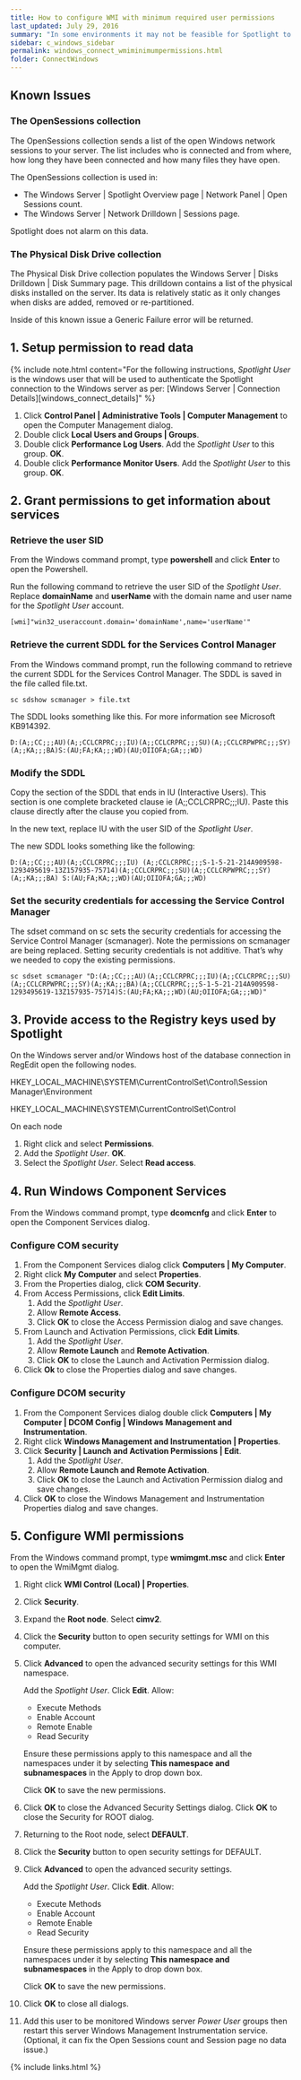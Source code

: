 ```yaml
---
title: How to configure WMI with minimum required user permissions
last_updated: July 29, 2016
summary: "In some environments it may not be feasible for Spotlight to connect to the Windows server with an account that is a member of the Administrators group. The following instructions are provided for these environments. Note that there are known issues with this procedure as documented below."
sidebar: c_windows_sidebar
permalink: windows_connect_wmiminimumpermissions.html
folder: ConnectWindows
---
```

 


## Known Issues

### The OpenSessions collection

The OpenSessions collection sends a list of the open Windows network sessions to your server. The list includes who is connected and from where, how long they have been connected and how many files they have open.

The OpenSessions collection is used in:

* The Windows Server \| Spotlight Overview page \| Network Panel \| Open Sessions count.
* The Windows Server \| Network Drilldown \| Sessions page.

Spotlight does not alarm on this data.

### The Physical Disk Drive collection

The Physical Disk Drive collection populates the Windows Server \| Disks Drilldown \| Disk Summary page. This drilldown contains a list of the physical disks installed on the server. Its data is relatively static as it only changes when disks are added, removed or re-partitioned.

Inside of this known issue a Generic Failure error will be returned.


## 1. Setup permission to read data

{% include note.html content="For the following instructions, *Spotlight User* is the windows user that will be used to authenticate the Spotlight connection to the Windows server as per: [Windows Server \| Connection Details][windows_connect_details]" %}

1. Click **Control Panel \| Administrative Tools \| Computer Management** to open the Computer Management dialog.
2. Double click **Local Users and Groups \| Groups**.
3. Double click **Performance Log Users**. Add the *Spotlight User* to this group. **OK**.
4. Double click **Performance Monitor Users**. Add the *Spotlight User* to this group. **OK**.


## 2. Grant permissions to get information about services

### Retrieve the user SID

From the Windows command prompt, type **powershell** and click **Enter** to open the Powershell.

Run the following command to retrieve the user SID of the *Spotlight User*. Replace **domainName** and **userName** with the domain name and user name for the *Spotlight User* account.

```
[wmi]"win32_useraccount.domain='domainName',name='userName'"
```

### Retrieve the current SDDL for the Services Control Manager

From the Windows command prompt, run the following command to retrieve the current SDDL for the Services Control Manager. The SDDL is saved in the file called file.txt.

```
sc sdshow scmanager > file.txt
```

The SDDL looks something like this. For more information see Microsoft KB914392.

```
D:(A;;CC;;;AU)(A;;CCLCRPRC;;;IU)(A;;CCLCRPRC;;;SU)(A;;CCLCRPWPRC;;;SY)(A;;KA;;;BA)S:(AU;FA;KA;;;WD)(AU;OIIOFA;GA;;;WD)
```

### Modify the SDDL

Copy the section of the SDDL that ends in IU (Interactive Users). This section is one complete bracketed clause ie (A;;CCLCRPRC;;;IU). Paste this clause directly after the clause you copied from.

In the new text, replace IU with the user SID of the *Spotlight User*.

The new SDDL looks something like the following:

```
D:(A;;CC;;;AU)(A;;CCLCRPRC;;;IU) (A;;CCLCRPRC;;;S-1-5-21-214A909598-1293495619-13Z157935-75714)(A;;CCLCRPRC;;;SU)(A;;CCLCRPWPRC;;;SY)(A;;KA;;;BA) S:(AU;FA;KA;;;WD)(AU;OIIOFA;GA;;;WD)
```

### Set the security credentials for accessing the Service Control Manager

The sdset command on sc sets the security credentials for accessing the Service Control Manager (scmanager). Note the permissions on scmanager are being replaced. Setting security credentials is not additive. That’s why we needed to copy the existing permissions.

```
sc sdset scmanager "D:(A;;CC;;;AU)(A;;CCLCRPRC;;;IU)(A;;CCLCRPRC;;;SU)(A;;CCLCRPWPRC;;;SY)(A;;KA;;;BA)(A;;CCLCRPRC;;;S-1-5-21-214A909598-1293495619-13Z157935-75714)S:(AU;FA;KA;;;WD)(AU;OIIOFA;GA;;;WD)"
```

## 3. Provide access to the Registry keys used by Spotlight


On the Windows server and/or Windows host of the database connection in RegEdit open the following nodes.

HKEY_LOCAL_MACHINE\SYSTEM\CurrentControlSet\Control\Session Manager\Environment

HKEY_LOCAL_MACHINE\SYSTEM\CurrentControlSet\Control

On each node

1. Right click and select **Permissions**.
2. Add the *Spotlight User*. **OK**.
3. Select the *Spotlight User*. Select **Read access**.


## 4. Run Windows Component Services

From the Windows command prompt, type **dcomcnfg** and click **Enter** to open the Component Services dialog.

### Configure COM security

1. From the Component Services dialog click **Computers \| My Computer**.
2. Right click **My Computer** and select **Properties**.
3. From the Properties dialog, click **COM Security**.
4. From Access Permissions, click **Edit Limits**.
    1. Add the *Spotlight User*.
    2. Allow **Remote Access**.
    3. Click **OK** to close the Access Permission dialog and save changes.
5. From Launch and Activation Permissions, click **Edit Limits**.
    1. Add the *Spotlight User*.
    2. Allow **Remote Launch** and **Remote Activation**.
    3. Click **OK** to close the Launch and Activation Permission dialog.
6. Click **Ok** to close the Properties dialog and save changes.

### Configure DCOM security

1. From the Component Services dialog double click **Computers \| My Computer \| DCOM Config \| Windows Management and Instrumentation**.
2. Right click **Windows Management and Instrumentation \| Properties**.
3. Click **Security \|  Launch and Activation Permissions \| Edit**.
    1. Add the *Spotlight User*.
    2. Allow **Remote Launch and Remote Activation**.
    3. Click **OK** to close the Launch and Activation Permission dialog and save changes.
4. Click **OK** to close the Windows Management and Instrumentation Properties dialog and save changes.


## 5. Configure WMI permissions

From the Windows command prompt, type **wmimgmt.msc** and click **Enter** to open the WmiMgmt dialog.

1. Right click **WMI Control (Local) \| Properties**.
2. Click **Security**.
3. Expand the **Root node**. Select **cimv2**.
4. Click the **Security** button to open security settings for WMI on this computer.
5. Click **Advanced** to open the advanced security settings for this WMI namespace.

    Add the *Spotlight User*. Click **Edit**. Allow:

    * Execute Methods
    * Enable Account
    * Remote Enable
    * Read Security

    Ensure these permissions apply to this namespace and all the namespaces under it by selecting **This namespace and subnamespaces** in the Apply to drop down box.

    Click **OK** to save the new permissions.

6. Click **OK** to close the Advanced Security Settings dialog. Click **OK** to close the Security for ROOT dialog.
7. Returning to the Root node, select **DEFAULT**.
8. Click the **Security** button to open security settings for DEFAULT.
9. Click **Advanced** to open the advanced security settings.

    Add the *Spotlight User*. Click **Edit**. Allow:

    * Execute Methods
    * Enable Account
    * Remote Enable
    * Read Security

    Ensure these permissions apply to this namespace and all the namespaces under it by selecting **This namespace and subnamespaces** in the Apply to drop down box.

    Click **OK** to save the new permissions.

10. Click **OK** to close all dialogs.
11. Add this user to be monitored Windows server *Power User* groups then restart this server Windows Management Instrumentation service. (Optional, it can fix the Open Sessions count and Session page no data issue.)


{% include links.html %}
